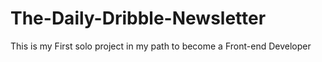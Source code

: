 # The-Daily-Dribble-Newsletter
This is my First solo project in my path to become a Front-end Developer
